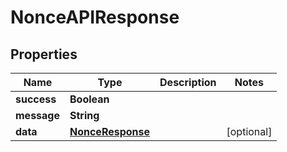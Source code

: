 # NonceAPIResponse

## Properties

| Name        | Type                                  | Description | Notes       |
| ----------- | ------------------------------------- | ----------- | ----------- |
| **success** | **Boolean**                           |             |             |
| **message** | **String**                            |             |             |
| **data**    | [**NonceResponse**](nonceresponse.md) |             | \[optional] |
